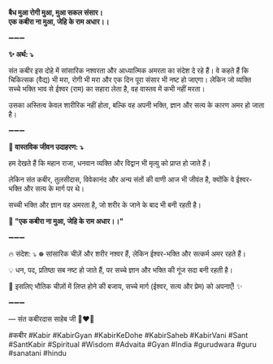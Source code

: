**बैध मुआ रोगी मुआ, मुआ सकल संसार।**\
**एक कबीरा ना मुआ, जेहि के राम अधार।।**

➖➖➖

**✨ अर्थ: ⤵**

संत कबीर इस दोहे में सांसारिक नश्वरता और आध्यात्मिक अमरता का संदेश दे रहे हैं। वे कहते हैं कि चिकित्सक (वैद्य) भी मरा, रोगी भी मरा और एक दिन पूरा संसार भी नष्ट हो जाएगा। लेकिन जो व्यक्ति सच्चे भक्ति भाव से ईश्वर (राम) का सहारा लेता है, वह वास्तव में कभी नहीं मरता।

उसका अस्तित्व केवल शारीरिक नहीं होता, बल्कि वह अपनी भक्ति, ज्ञान और सत्य के कारण अमर हो जाता है।

➖➖➖

**🌾 वास्तविक जीवन उदाहरण: ⤵**

हम देखते हैं कि महान राजा, धनवान व्यक्ति और विद्वान भी मृत्यु को प्राप्त हो जाते हैं।

लेकिन संत कबीर, तुलसीदास, विवेकानंद और अन्य संतों की वाणी आज भी जीवंत है, क्योंकि वे ईश्वर-भक्ति और सत्य के मार्ग पर थे।

सच्ची भक्ति और ज्ञान वह अमरता है, जो शरीर के जाने के बाद भी बनी रहती है।

**📜 "एक कबीरा ना मुआ, जेहि के राम अधार।।"**

➖➖➖

🔥 संदेश: ⤵
☸ सांसारिक चीज़ें और शरीर नश्वर हैं, लेकिन ईश्वर-भक्ति और सत्कर्म अमर रहते हैं।

💡 धन, पद, प्रतिष्ठा सब नष्ट हो जाते हैं, पर सच्चे ज्ञान और भक्ति की गूंज सदा बनी रहती है।

🙏 इसलिए भौतिक चीज़ों में लिप्त होने की बजाय, सच्चे मार्ग (ईश्वर, सत्य और प्रेम) को अपनाएँ! ✨

➖➖➖

— संत कबीरदास साहेब जी 🙏❤️💯

#कबीर #Kabir #KabirGyan #KabirKeDohe #KabirSaheb #KabirVani #Sant #SantKabir #Spiritual #Wisdom #Advaita #Gyan #India #gurudwara #guru #sanatani #hindu
